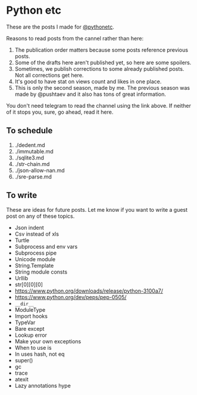 # Python etc

These are the posts I made for [@pythonetc](https://t.me/s/pythonetc).

Reasons to read posts from the cannel rather than here:

1. The publication order matters because some posts reference previous posts.
1. Some of the drafts here aren't published yet, so here are some spoilers.
1. Sometimes, we publish corrections to some already published posts. Not all corrections get here.
1. It's good to have stat on views count and likes in one place.
1. This is only the second season, made by me. The previous season was made by @pushtaev and it also has tons of great information.

You don't need telegram to read the channel using the link above. If neither of it stops you, sure, go ahead, read it here.

## To schedule

1. ./dedent.md
1. ./immutable.md
1. ./sqlite3.md
1. ./str-chain.md
1. ./json-allow-nan.md
1. ./sre-parse.md

## To write

These are ideas for future posts. Let me know if you want to write a guest post on any of these topics.

+ Json indent
+ Csv instead of xls
+ Turtle
+ Subprocess and env vars
+ Subprocess pipe
+ Unicode module
+ String.Template
+ String module consts
+ Urllib
+ str[0][0][0]
+ https://www.python.org/downloads/release/python-3100a7/
+ https://www.python.org/dev/peps/pep-0505/
+ `__dir__`
+ ModuleType
+ Import hooks
+ TypeVar
+ Bare except
+ Lookup error
+ Make your own exceptions
+ When to use is
+ In uses hash, not eq
+ super()
+ gc
+ trace
+ atexit
+ Lazy annotations hype
